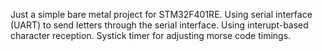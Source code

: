 Just a simple bare metal project for STM32F401RE. Using serial interface (UART) to send letters through the serial interface. Using interupt-based character reception. Systick timer for adjusting morse code timings.
